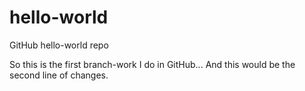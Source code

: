# hello-world
GitHub hello-world repo

So this is the first branch-work I do in GitHub...
And this would be the second line of changes.
